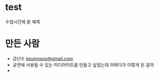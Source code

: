 # test
수업시간에 쓸 예제

# 만든 사람
* 금난수 <keumnsoo@gmail.com>
* 공연에 사용될 수 있는 미디어아트를 만들고 싶었는데 어쩌다가 이렇게 된 걸까
* 
